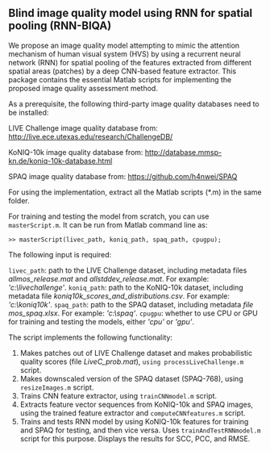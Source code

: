 ## Blind image quality model using RNN for spatial pooling (RNN-BIQA)

We propose an image quality model attempting to mimic the attention mechanism of human visual system (HVS) by using a recurrent neural network (RNN) for spatial pooling of the features extracted from different spatial areas (patches) by a deep CNN-based feature extractor. This package contains the essential Matlab scripts for implementing the proposed image quality assessment method.

As a prerequisite, the following third-party image quality databases need to be installed:

LIVE Challenge image quality database from: http://live.ece.utexas.edu/research/ChallengeDB/

KoNIQ-10k image quality database from: http://database.mmsp-kn.de/koniq-10k-database.html

SPAQ image quality database from: https://github.com/h4nwei/SPAQ

For using the implementation, extract all the Matlab scripts (*.m) in the same folder.

For training and testing the model from scratch, you can use `masterScript.m`. It can be run from 
Matlab command line as:

```
>> masterScript(livec_path, koniq_path, spaq_path, cpugpu);
```

The following input is required:

`livec_path`: path to the LIVE Challenge dataset, including metadata files _allmos_release.mat_ and 
_allstddev_release.mat_. For example: _'c:\\livechallenge'_.
`koniq_path`: path to the KoNIQ-10k dataset, including metadata file 
_koniq10k_scores_and_distributions.csv_. For example: _'c:\\koniq10k'_.
`spaq_path`: path to the SPAQ dataset, including metadata _file mos_spaq.xlsx_. For example: 
_'c:\\spaq'_.
`cpugpu`: whether to use CPU or GPU for training and testing the models, either _'cpu'_ or _'gpu'_.

The script implements the following functionality:

1) Makes patches out of LIVE Challenge dataset and makes probabilistic quality scores (file 
_LiveC_prob.mat_), `using processLiveChallenge.m` script.
2) Makes downscaled version of the SPAQ dataset (SPAQ-768), using `resizeImages.m` script.
3) Trains CNN feature extractor, using `trainCNNmodel.m` script.
4) Extracts feature vector sequences from KoNIQ-10k and SPAQ images, using the trained
feature extractor and `computeCNNfeatures.m` script.
5) Trains and tests RNN model by using KoNIQ-10k features for training and SPAQ for testing,
and then vice versa. Uses `trainAndTestRNNmodel.m` script for this purpose. Displays the results
for SCC, PCC, and RMSE.
